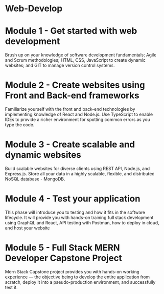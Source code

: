 # Web-Develop

# Module 1 - Get started with web development
Brush up on your knowledge of software development fundamentals; Agile and Scrum methodologies; HTML, CSS, JavaScript to create dynamic websites; and GIT to manage version control systems.

# Module 2 - Create websites using Front and Back-end frameworks
Familiarize yourself with the front and back-end technologies by implementing knowledge of React and Node.js. Use TypeScript to enable IDEs to provide a richer environment for spotting common errors as you type the code.

# Module 3 - Create scalable and dynamic websites
Build scalable websites for diverse clients using REST API, Node.js, and Express.js. Store all your data in a highly scalable, flexible, and distributed NoSQL database - MongoDB.

# Module 4 - Test your application
This phase will introduce you to testing and how it fits in the software lifecycle. It will provide you with hands-on training full stack development using GraphQL and React, API testing with Postman, how to deploy in cloud, and host your website

# Module 5 - Full Stack MERN Developer Capstone Project
Mern Stack Capstone project provides you with hands-on working experience — the objective being to develop the entire application from scratch, deploy it into a pseudo-production environment, and successfully test it.

